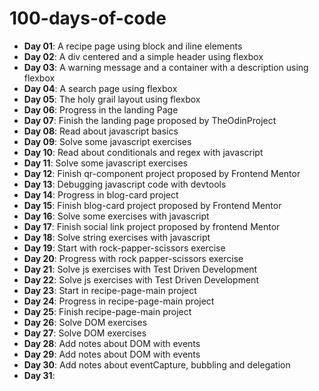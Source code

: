 # 100-days-of-code

- **Day 01**: A recipe page using block and iline elements
- **Day 02**: A div centered and a simple header using flexbox
- **Day 03**: A warning message and a container with a description using flexbox
- **Day 04**: A search page using flexbox
- **Day 05**: The holy grail layout using flexbox
- **Day 06**: Progress in the landing Page
- **Day 07**: Finish the landing page proposed by TheOdinProject
- **Day 08**: Read about javascript basics
- **Day 09**: Solve some javascript exercises
- **Day 10**: Read about conditionals and regex with javascript
- **Day 11**: Solve some javascript exercises
- **Day 12**: Finish qr-component project proposed by Frontend Mentor
- **Day 13**: Debugging javascript code with devtools
- **Day 14**: Progress in blog-card project
- **Day 15**: Finish blog-card project proposed by Frontend Mentor
- **Day 16**: Solve some exercises with javascript
- **Day 17**: Finish social link project proposed by frontend Mentor
- **Day 18**: Solve string exercises with javascript
- **Day 19**: Start with rock-papper-scissors exercise
- **Day 20**: Progress with rock papper-scissors exercise
- **Day 21**: Solve js exercises with Test Driven Development
- **Day 22**: Solve js exercises with Test Driven Development
- **Day 23**: Start in recipe-page-main project
- **Day 24**: Progress in recipe-page-main project
- **Day 25**: Finish recipe-page-main project
- **Day 26**: Solve DOM exercises
- **Day 27**: Solve DOM exercises
- **Day 28**: Add notes about DOM with events
- **Day 29**: Add notes about DOM with events 
- **Day 30**: Add notes about eventCapture, bubbling and delegation
- **Day 31**:


